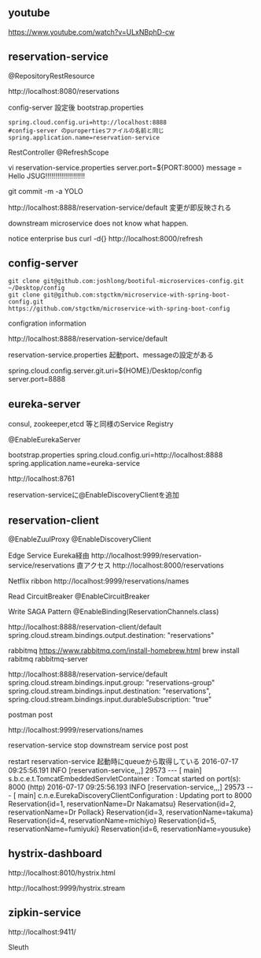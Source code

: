 
## youtube
https://www.youtube.com/watch?v=ULxNBphD-cw

## reservation-service

@RepositoryRestResource

http://localhost:8080/reservations


config-server 設定後
bootstrap.properties
```
spring.cloud.config.uri=http://localhost:8888
#config-server のpuropertiesファイルの名前と同じ
spring.application.name=reservation-service
```

RestController
@RefreshScope

vi reservation-service.properties
server.port=${PORT:8000}
message = Hello JSUG!!!!!!!!!!!!!!!!!!!!


git commit -m -a YOLO

http://localhost:8888/reservation-service/default
変更が即反映される

downstream microservice does not know what happen.

notice enterprise bus 
curl -d{} http://localhost:8000/refresh 

## config-server

```
git clone git@github.com:joshlong/bootiful-microservices-config.git ~/Desktop/config
git clone git@github.com:stgctkm/microservice-with-spring-boot-config.git
https://github.com/stgctkm/microservice-with-spring-boot-config
```

configration information

http://localhost:8888/reservation-service/default

reservation-service.properties
起動port、messageの設定がある


spring.cloud.config.server.git.uri=${HOME}/Desktop/config
server.port=8888


## eureka-server
consul, zookeeper,etcd 等と同様のService Registry

@EnableEurekaServer

bootstrap.properties
spring.cloud.config.uri=http://localhost:8888
spring.application.name=eureka-service

http://localhost:8761

reservation-serviceに@EnableDiscoveryClientを追加

## reservation-client


@EnableZuulProxy
@EnableDiscoveryClient

Edge Service
Eureka経由
http://localhost:9999/reservation-service/reservations
直アクセス
http://localhost:8000/reservations


Netflix ribbon
http://localhost:9999/reservations/names

Read
CircuitBreaker
@EnableCircuitBreaker


Write
SAGA Pattern
@EnableBinding(ReservationChannels.class)

http://localhost:8888/reservation-client/default
spring.cloud.stream.bindings.output.destination: "reservations"


rabbitmq
https://www.rabbitmq.com/install-homebrew.html
brew install rabitmq
rabbitmq-server


http://localhost:8888/reservation-service/default
spring.cloud.stream.bindings.input.group: "reservations-group"
spring.cloud.stream.bindings.input.destination: "reservations",
spring.cloud.stream.bindings.input.durableSubscription: "true"

postman
post

http://localhost:9999/reservations/names

reservation-service stop downstream service
post
post

restart reservation-service
起動時にqueueから取得している
2016-07-17 09:25:56.191  INFO [reservation-service,,,] 29573 --- [           main] s.b.c.e.t.TomcatEmbeddedServletContainer : Tomcat started on port(s): 8000 (http)
2016-07-17 09:25:56.193  INFO [reservation-service,,,] 29573 --- [           main] c.n.e.EurekaDiscoveryClientConfiguration : Updating port to 8000
Reservation{id=1, reservationName=Dr Nakamatsu}
Reservation{id=2, reservationName=Dr Pollack}
Reservation{id=3, reservationName=takuma}
Reservation{id=4, reservationName=michiyo}
Reservation{id=5, reservationName=fumiyuki}
Reservation{id=6, reservationName=yousuke}


## hystrix-dashboard
http://localhost:8010/hystrix.html

http://localhost:9999/hystrix.stream

## zipkin-service

http://localhost:9411/

Sleuth
